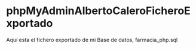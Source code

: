 # phpMyAdminAlbertoCaleroFicheroExportado
Aquí esta el fichero exportado de mi Base de datos, farmacia_php.sql
